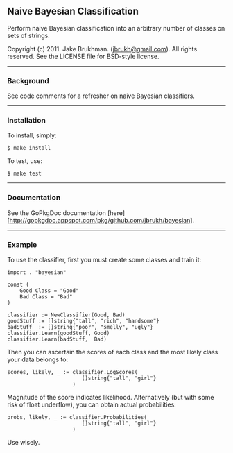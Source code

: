 ## Naive Bayesian Classification

Perform naive Bayesian classification into an arbitrary number of classes on sets of strings.

Copyright (c) 2011. Jake Brukhman. (jbrukh@gmail.com).
All rights reserved.  See the LICENSE file for BSD-style
license.

------------

### Background

See code comments for a refresher on naive Bayesian classifiers.

------------

### Installation

To install, simply:

    $ make install

To test, use:

    $ make test

------------

### Documentation

See the GoPkgDoc documentation [here][http://gopkgdoc.appspot.com/pkg/github.com/jbrukh/bayesian].

------------

### Example

To use the classifier, first you must create some classes
and train it:

    import . "bayesian"

    const (
        Good Class = "Good"
        Bad Class = "Bad"
    )
    
    classifier := NewClassifier(Good, Bad)
    goodStuff := []string{"tall", "rich", "handsome"}
    badStuff  := []string{"poor", "smelly", "ugly"}
    classifier.Learn(goodStuff, Good)
    classifier.Learn(badStuff,  Bad)

Then you can ascertain the scores of each class and
the most likely class your data belongs to:

    scores, likely, _ := classifier.LogScores(
                            []string{"tall", "girl"}
                         )

Magnitude of the score indicates likelihood. Alternatively (but
with some risk of float underflow), you can obtain actual probabilities:


    probs, likely, _ := classifier.Probabilities(
                            []string{"tall", "girl"}
                         )

Use wisely.
